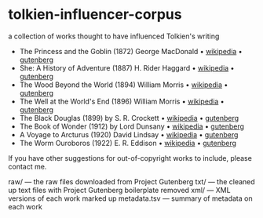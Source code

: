 # tolkien-influencer-corpus

a collection of works thought to have influenced Tolkien's writing

* The Princess and the Goblin (1872) George MacDonald • [wikipedia](https://en.wikipedia.org/wiki/The_Princess_and_the_Goblin)   • [gutenberg](https://gutenberg.org/ebooks/708)
* She: A History of Adventure (1887) H. Rider Haggard • [wikipedia](https://en.wikipedia.org/wiki/She:_A_History_of_Adventure)   • [gutenberg](https://gutenberg.org/ebooks/3155)
* The Wood Beyond the World (1894) William Morris     • [wikipedia](https://en.wikipedia.org/wiki/The_Wood_Beyond_the_World)     • [gutenberg](https://gutenberg.org/ebooks/3055)
* The Well at the World's End (1896) William Morris   • [wikipedia](https://en.wikipedia.org/wiki/The_Well_at_the_World%27s_End) • [gutenberg](https://gutenberg.org/ebooks/169)
* The Black Douglas (1899) by S. R. Crockett          • [wikipedia](https://en.wikipedia.org/wiki/The_Black_Douglas_(novel))     • [gutenberg](https://gutenberg.org/ebooks/17733)
* The Book of Wonder (1912) by Lord Dunsany           • [wikipedia](https://en.wikipedia.org/wiki/The_Book_of_Wonder)            • [gutenberg](https://gutenberg.org/ebooks/7477)
* A Voyage to Arcturus (1920) David Lindsay           • [wikipedia](https://en.wikipedia.org/wiki/A_Voyage_to_Arcturus)          • [gutenberg](https://gutenberg.org/ebooks/1329)
* The Worm Ouroboros (1922) E. R. Eddison             • [wikipedia](https://en.wikipedia.org/wiki/The_Worm_Ouroboros)            • [gutenberg](https://gutenberg.org/ebooks/67090)

If you have other suggestions for out-of-copyright works to include, please contact me.

raw/ — the raw files downloaded from Project Gutenberg
txt/ — the cleaned up text files with Project Gutenberg boilerplate removed
xml/ — XML versions of each work marked up
metadata.tsv — summary of metadata on each work
